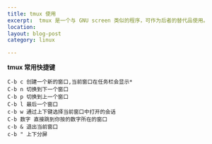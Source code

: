 ```yaml
---
title: tmux 使用
excerpt:  tmux 是一个与 GNU screen 类似的程序，可作为后者的替代品使用。
location: 
layout: blog-post
category: linux 

---
```


**tmux 常用快捷键**


    C-b c 创建一个新的窗口,当前窗口在任务栏会显示*
	C-b n 切换到下一个窗口
	C-b p 切换到上一个窗口
    C-b l 最后一个窗口
    c-b w 通过上下键选择当前窗口中打开的会话
    C-b 数字 直接跳到你按的数字所在的窗口
    c-b & 退出当前窗口
	c-b " 上下分屏
    

































